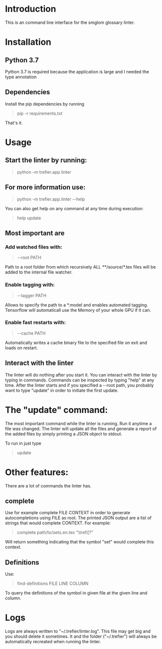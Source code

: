 # Introduction

This is an command line interface for the smglom glossary linter.

# Installation

## Python 3.7

Python 3.7 is required because the application is large and
I needed the type annotation

## Dependencies

Install the pip dependencies by running

> pip -r requirements.txt

That's it.

# Usage

## Start the linter by running:

> python -m trefier.app.linter

## For more information use:

> python -m trefier.app.linter --help

You can also get help on any command at any time during execution:

> help update

## Most important are

### Add watched files with:

> --root PATH

Path to a root folder from which recursively ALL \*\*/source/\*.tex files will be added to the internal file watcher.

### Enable tagging with:

> --tagger PATH

Allows to specify the path to a *.model and enables automated tagging. Tensorflow will automaticall use the Memory of your whole GPU if it can.

### Enable fast restarts with:

> --cache PATH

Automatically writes a cache binary file to the specified file on exit and loads on restart.

## Interact with the linter

The linter will do nothing after you start it.
You can interact with the linter by typing in commands.
Commands can be inspected by typing "help" at any time.
After the linter starts and if you specified a --root path, you
probably want to type "update" in order to initiate the first update.

# The "update" command:

The most important command while the linter is running.
Run it anytime a file was changed.
The linter will update all the files and generate a report of the added
files by simply printing a JSON object to stdout.

To run in just type

> update

# Other features:

There are a lot of commands the linter has.

## complete

Use for example complete FILE CONTEXT in order to generate autocompletions
using FILE as root. The printed JSON output are a list of strings that
would complete CONTEXT. For example:

> complete path/to/sets.en.tex "\trefi[?"

Will return something indicating that the symbol "set" would complete
this context.

## Definitions

Use:
> find-definitions FILE LINE COLUMN

To query the definitions of the symbol in given file
at the given line and column.

# Logs

Logs are always written to "~/.trefier/linter.log".
This file may get big and you should delete it sometimes.
It and the folder ("~/.trefier") will always be automatically recreated when running the linter.


